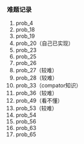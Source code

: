 ### 难题记录
1. prob_4
2. prob_18
3. prob_19
4. prob_20（自己已实现）
5. prob_23
6. prob_25
7. prob_26
8. prob_27（较难）
9. prob_28（较难）
10. prob_33（compator知识）
11. prob_36（较难）
12. prob_49（看不懂）
13. prob_53（较难）
14. prob_54
15. prob_56
16. prob_63
17. prob_65